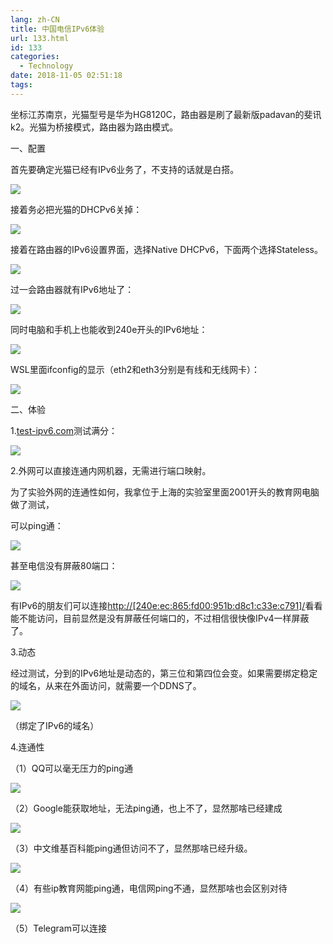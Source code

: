 ```yaml
---
lang: zh-CN
title: 中国电信IPv6体验
url: 133.html
id: 133
categories:
  - Technology
date: 2018-11-05 02:51:18
tags:
---
```


坐标江苏南京，光猫型号是华为HG8120C，路由器是刷了最新版padavan的斐讯k2。光猫为桥接模式，路由器为路由模式。

一、配置

首先要确定光猫已经有IPv6业务了，不支持的话就是白搭。

![](//images.weserv.nl/?url=drive.google.com/uc?id=1TKL29bvi6DW1p2CugTO7nctvDWHo8bCE)

接着务必把光猫的DHCPv6关掉：

![](//images.weserv.nl/?url=drive.google.com/uc?id=1mP9DzLXvwLio74v8SNGJf-htbHsvLdw0)

接着在路由器的IPv6设置界面，选择Native DHCPv6，下面两个选择Stateless。

![](//images.weserv.nl/?url=drive.google.com/uc?id=1-ZGe7PVAzqRzUhWJjMG5iogpec2Aja9w)

过一会路由器就有IPv6地址了：

![](//images.weserv.nl/?url=drive.google.com/uc?id=170UoTLIgveHHPx8-Ww0jYRPCg1g0vw76)

同时电脑和手机上也能收到240e开头的IPv6地址：

![](//images.weserv.nl/?url=drive.google.com/uc?id=1cSQtFkYBp5eDmawzbf0FKulMtqi6jqvq)

WSL里面ifconfig的显示（eth2和eth3分别是有线和无线网卡）：

![](//images.weserv.nl/?url=drive.google.com/uc?id=1PlPzcYQ9eNpkCOymykFVzS-eVwDCAk9_)

二、体验

1.[test-ipv6.com](https://test-ipv6.com/)测试满分：

![](//images.weserv.nl/?url=drive.google.com/uc?id=1kSo-RwsZvoCf_4XA-KwtLDLPKuOJld1h)

2.外网可以直接连通内网机器，无需进行端口映射。

为了实验外网的连通性如何，我拿位于上海的实验室里面2001开头的教育网电脑做了测试，

可以ping通：

![](//images.weserv.nl/?url=drive.google.com/uc?id=10SPBNzp0moMZ2VIcq34PR2oOLc4MgrbR)

甚至电信没有屏蔽80端口：

![](//images.weserv.nl/?url=drive.google.com/uc?id=1mhrVatk9osYT5evYwbDoLNIV8VUDvBK1)

有IPv6的朋友们可以连接[http://\[240e:ec:865:fd00:951b:d8c1:c33e:c791\]/](http://[240e:ec:865:fd00:951b:d8c1:c33e:c791]/)看看能不能访问，目前显然是没有屏蔽任何端口的，不过相信很快像IPv4一样屏蔽了。

3.动态

经过测试，分到的IPv6地址是动态的，第三位和第四位会变。如果需要绑定稳定的域名，从来在外面访问，就需要一个DDNS了。

![](//images.weserv.nl/?url=drive.google.com/uc?id=1GtiAzqM1ePh-XI-igkRvpko23SYI_5x9)

（绑定了IPv6的域名）

4.连通性

（1）QQ可以毫无压力的ping通

![](//images.weserv.nl/?url=drive.google.com/uc?id=17GM9dfSmJVcvoG72IpG6SWvdmqpHYejW)

（2）Google能获取地址，无法ping通，也上不了，显然那啥已经建成

![](//images.weserv.nl/?url=drive.google.com/uc?id=1meLhwDsq2H1F4WZ5ThqVW661mfyw2uHq)

（3）中文维基百科能ping通但访问不了，显然那啥已经升级。

![](//images.weserv.nl/?url=drive.google.com/uc?id=1-_ac800LuKdI9g35zpDGQVhhO8h9TR_g)

（4）有些ip教育网能ping通，电信网ping不通，显然那啥也会区别对待

![](//images.weserv.nl/?url=drive.google.com/uc?id=1dpK9KQcAKAOJlBqIXJJaTTGG35Tn0ZpA)

（5）Telegram可以连接
